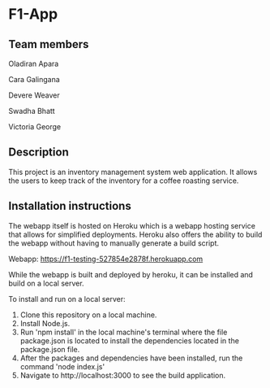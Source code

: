 # F1-App
## Team members

Oladiran Apara

Cara Galingana

Devere Weaver

Swadha Bhatt

Victoria George

## Description

This project is an inventory management system web application. It allows the users to keep track of the inventory for a coffee roasting service. 

## Installation instructions

The webapp itself is hosted on Heroku which is a webapp hosting service that allows for simplified deployments. Heroku also offers the ability to build the webapp without having to manually generate a build script. 

Webapp: https://f1-testing-527854e2878f.herokuapp.com

While the webapp is built and deployed by heroku, it can be installed and build on a local server. 

To install and run on a local server:
1. Clone this repository on a local machine. 
2. Install Node.js. 
3. Run 'npm install' in the local machine's terminal where the file package.json is located to install the dependencies located in the package.json file. 
4. After the packages and dependencies have been installed, run the command 'node index.js' 
5. Navigate to http://localhost:3000 to see the build application. 